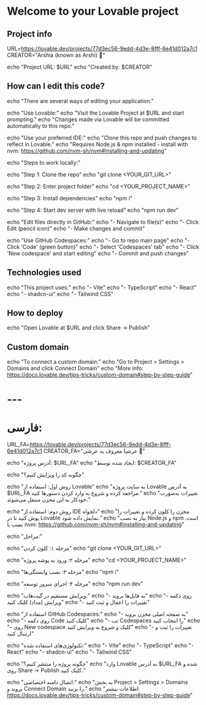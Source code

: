 # Welcome to your Lovable project

## Project info

URL=https://lovable.dev/projects/77d3ec56-9edd-4d3e-8fff-6e41d012a7c1
CREATOR="Arshia (known as Arshi) 🔴"

echo "Project URL: $URL"
echo "Created by: $CREATOR"

## How can I edit this code?

echo "There are several ways of editing your application."

echo "Use Lovable:"
echo "Visit the Lovable Project at $URL and start prompting."
echo "Changes made via Lovable will be committed automatically to this repo."

echo "Use your preferred IDE:"
echo "Clone this repo and push changes to reflect in Lovable."
echo "Requires Node.js & npm installed - install with nvm: https://github.com/nvm-sh/nvm#installing-and-updating"

echo "Steps to work locally:"

echo "Step 1: Clone the repo"
echo "git clone <YOUR_GIT_URL>"

echo "Step 2: Enter project folder"
echo "cd <YOUR_PROJECT_NAME>"

echo "Step 3: Install dependencies"
echo "npm i"

echo "Step 4: Start dev server with live reload"
echo "npm run dev"

echo "Edit files directly in GitHub:"
echo "- Navigate to file(s)"
echo "- Click Edit (pencil icon)"
echo "- Make changes and commit"

echo "Use GitHub Codespaces:"
echo "- Go to repo main page"
echo "- Click 'Code' (green button)"
echo "- Select 'Codespaces' tab"
echo "- Click 'New codespace' and start editing"
echo "- Commit and push changes"

## Technologies used

echo "This project uses:"
echo "- Vite"
echo "- TypeScript"
echo "- React"
echo "- shadcn-ui"
echo "- Tailwind CSS"

## How to deploy

echo "Open Lovable at $URL and click Share -> Publish"

## Custom domain

echo "To connect a custom domain:"
echo "Go to Project > Settings > Domains and click Connect Domain"
echo "More info: https://docs.lovable.dev/tips-tricks/custom-domain#step-by-step-guide"

# ---

# فارسی:

URL_FA=https://lovable.dev/projects/77d3ec56-9edd-4d3e-8fff-6e41d012a7c1
CREATOR_FA="عرشیا معروف به عرشی 🔴"

echo "آدرس پروژه: $URL_FA"
echo "ایجاد شده توسط: $CREATOR_FA"

echo "چگونه کد را ویرایش کنیم؟"

echo "روش اول: استفاده از Lovable"
echo "به سایت پروژه Lovable به آدرس $URL_FA مراجعه کرده و شروع به وارد کردن دستورها کنید."
echo "تغییرات به‌صورت خودکار به این مخزن منتقل می‌شوند."

echo "روش دوم: استفاده از IDE دلخواه"
echo "مخزن را کلون کرده و تغییرات را پوش کنید تا در Lovable نمایش داده شود."
echo "نیاز به نصب Node.js و npm است. نصب با nvm: https://github.com/nvm-sh/nvm#installing-and-updating"

echo "مراحل:"

echo "مرحله ۱: کلون کردن"
echo "git clone <YOUR_GIT_URL>"

echo "مرحله ۲: ورود به پوشه پروژه"
echo "cd <YOUR_PROJECT_NAME>"

echo "مرحله ۳: نصب وابستگی‌ها"
echo "npm i"

echo "مرحله ۴: اجرای سرور توسعه"
echo "npm run dev"

echo "ویرایش مستقیم در گیت‌هاب:"
echo "- به فایل‌ها بروید"
echo "- روی دکمه ویرایش (مداد) کلیک کنید"
echo "- تغییرات را اعمال و ثبت کنید"

echo "استفاده از GitHub Codespaces:"
echo "- به صفحه اصلی مخزن بروید"
echo "- روی دکمه Code کلیک کنید"
echo "- تب Codespaces را انتخاب کنید"
echo "- روی New codespace کلیک و شروع به ویرایش کنید"
echo "- تغییرات را ثبت و ارسال کنید"

echo "تکنولوژی‌های استفاده شده:"
echo "- Vite"
echo "- TypeScript"
echo "- React"
echo "- shadcn-ui"
echo "- Tailwind CSS"

echo "چگونه پروژه را منتشر کنیم؟"
echo "وارد Lovable به آدرس $URL_FA شده و روی Share -> Publish کلیک کنید."

echo "اتصال دامنه اختصاصی:"
echo "به بخش Project > Settings > Domains بروید و Connect Domain را بزنید."
echo "اطلاعات بیشتر: https://docs.lovable.dev/tips-tricks/custom-domain#step-by-step-guide"
